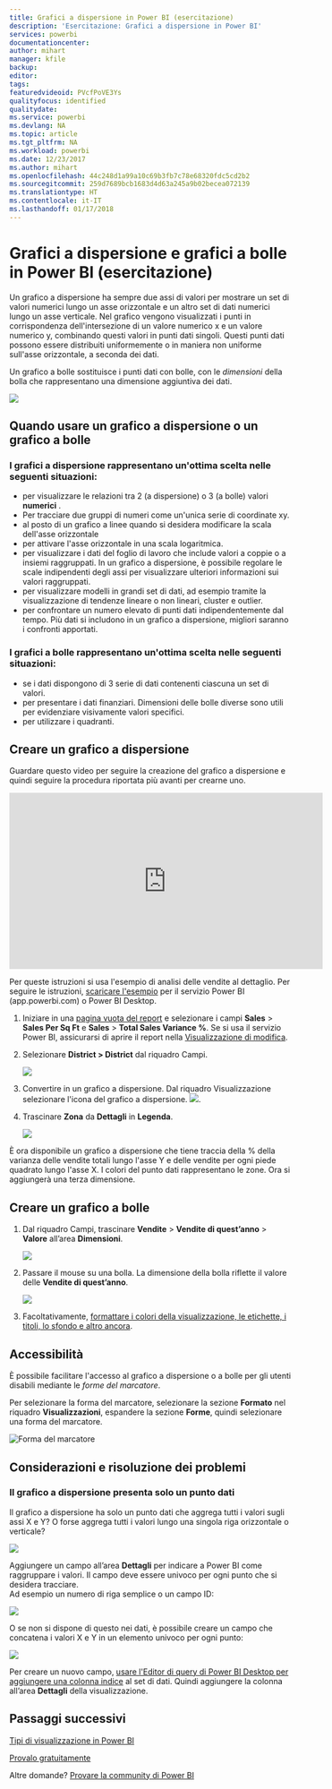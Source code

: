 ```yaml
---
title: Grafici a dispersione in Power BI (esercitazione)
description: 'Esercitazione: Grafici a dispersione in Power BI'
services: powerbi
documentationcenter: 
author: mihart
manager: kfile
backup: 
editor: 
tags: 
featuredvideoid: PVcfPoVE3Ys
qualityfocus: identified
qualitydate: 
ms.service: powerbi
ms.devlang: NA
ms.topic: article
ms.tgt_pltfrm: NA
ms.workload: powerbi
ms.date: 12/23/2017
ms.author: mihart
ms.openlocfilehash: 44c248d1a99a10c69b3fb7c78e68320fdc5cd2b2
ms.sourcegitcommit: 259d7689bcb1683d4d63a245a9b02becea072139
ms.translationtype: HT
ms.contentlocale: it-IT
ms.lasthandoff: 01/17/2018
---
```

# <a name="scatter-charts-and-bubble-charts-in-power-bi-tutorial"></a>Grafici a dispersione e grafici a bolle in Power BI (esercitazione)
Un grafico a dispersione ha sempre due assi di valori per mostrare un set di valori numerici lungo un asse orizzontale e un altro set di dati numerici lungo un asse verticale. Nel grafico vengono visualizzati i punti in corrispondenza dell'intersezione di un valore numerico x e un valore numerico y, combinando questi valori in punti dati singoli. Questi punti dati possono essere distribuiti uniformemente o in maniera non uniforme sull'asse orizzontale, a seconda dei dati.

Un grafico a bolle sostituisce i punti dati con bolle, con le *dimensioni* della bolla che rappresentano una dimensione aggiuntiva dei dati.

![](media/power-bi-visualization-scatter/power-bi-bubble-chart.png)

## <a name="when-to-use-a-scatter-chart-or-bubble-chart"></a>Quando usare un grafico a dispersione o un grafico a bolle
### <a name="scatter-charts-are-a-great-choice"></a>I grafici a dispersione rappresentano un'ottima scelta nelle seguenti situazioni:
* per visualizzare le relazioni tra 2 (a dispersione) o 3 (a bolle) valori **numerici** .
* Per tracciare due gruppi di numeri come un'unica serie di coordinate xy.
* al posto di un grafico a linee quando si desidera modificare la scala dell'asse orizzontale    
* per attivare l'asse orizzontale in una scala logaritmica.
* per visualizzare i dati del foglio di lavoro che include valori a coppie o a insiemi raggruppati. In un grafico a dispersione, è possibile regolare le scale indipendenti degli assi per visualizzare ulteriori informazioni sui valori raggruppati.
* per visualizzare modelli in grandi set di dati, ad esempio tramite la visualizzazione di tendenze lineare o non lineari, cluster e outlier.
* per confrontare un numero elevato di punti dati indipendentemente dal tempo. Più dati si includono in un grafico a dispersione, migliori saranno i confronti apportati.

### <a name="bubble-charts-are-a-great-choice"></a>I grafici a bolle rappresentano un'ottima scelta nelle seguenti situazioni:
* se i dati dispongono di 3 serie di dati contenenti ciascuna un set di valori.
* per presentare i dati finanziari.  Dimensioni delle bolle diverse sono utili per evidenziare visivamente valori specifici.
* per utilizzare i quadranti.

## <a name="create-a-scatter-chart"></a>Creare un grafico a dispersione
Guardare questo video per seguire la creazione del grafico a dispersione e quindi seguire la procedura riportata più avanti per crearne uno.

<iframe width="560" height="315" src="https://www.youtube.com/embed/PVcfPoVE3Ys?list=PL1N57mwBHtN0JFoKSR0n-tBkUJHeMP2cP" frameborder="0" allowfullscreen></iframe>


Per queste istruzioni si usa l'esempio di analisi delle vendite al dettaglio. Per seguire le istruzioni, [scaricare l'esempio](sample-datasets.md) per il servizio Power BI (app.powerbi.com) o Power BI Desktop.   

1. Iniziare in una [pagina vuota del report](power-bi-report-add-page.md) e selezionare i campi **Sales** \> **Sales Per Sq Ft** e **Sales** > **Total Sales Variance %**. Se si usa il servizio Power BI, assicurarsi di aprire il report nella [Visualizzazione di modifica](service-interact-with-a-report-in-editing-view.md).
 
2. Selezionare **District > District** dal riquadro Campi.
   
    ![](media/power-bi-visualization-scatter/power-bi-bar-chart.png)
4. Convertire in un grafico a dispersione. Dal riquadro Visualizzazione selezionare l'icona del grafico a dispersione.
   ![](media/power-bi-visualization-scatter/pbi_scatter_chart_icon.png).
5. Trascinare **Zona** da **Dettagli** in **Legenda**.
   
    ![](media/power-bi-visualization-scatter/power-bi-scatter.png)

È ora disponibile un grafico a dispersione che tiene traccia della % della varianza delle vendite totali lungo l'asse Y e delle vendite per ogni piede quadrato lungo l'asse X.  I colori del punto dati rappresentano le zone.  Ora si aggiungerà una terza dimensione.

## <a name="create-a-bubble-chart"></a>Creare un grafico a bolle
1. Dal riquadro Campi, trascinare **Vendite** > **Vendite di quest’anno** > **Valore** all’area **Dimensioni**. 
   
   ![](media/power-bi-visualization-scatter/power-bi-bubble.png)
2. Passare il mouse su una bolla.  La dimensione della bolla riflette il valore delle **Vendite di quest’anno**.
   
    ![](media/power-bi-visualization-scatter/pbi_scatter_chart_hover.png)
3. Facoltativamente, [formattare i colori della visualizzazione, le etichette, i titoli, lo sfondo e altro ancora](service-getting-started-with-color-formatting-and-axis-properties.md).

## <a name="accessibility"></a>Accessibilità

È possibile facilitare l'accesso al grafico a dispersione o a bolle per gli utenti disabili mediante le *forme del marcatore*. 

Per selezionare la forma del marcatore, selezionare la sezione **Formato** nel riquadro **Visualizzazioni**, espandere la sezione **Forme**, quindi selezionare una forma del marcatore.

![Forma del marcatore](media/power-bi-visualization-scatter/pbi_scatter_marker.png)

## <a name="considerations-and-troubleshooting"></a>Considerazioni e risoluzione dei problemi
### <a name="your-scatter-chart-has-only-one-data-point"></a>**Il grafico a dispersione presenta solo un punto dati**
Il grafico a dispersione ha solo un punto dati che aggrega tutti i valori sugli assi X e Y?  O forse aggrega tutti i valori lungo una singola riga orizzontale o verticale?

![](media/power-bi-visualization-scatter/pbi_scatter_tshoot1.png)

Aggiungere un campo all’area **Dettagli** per indicare a Power BI come raggruppare i valori. Il campo deve essere univoco per ogni punto che si desidera tracciare.  
Ad esempio un numero di riga semplice o un campo ID:

![](media/power-bi-visualization-scatter/pbi_scatter_tshoot.png)

O se non si dispone di questo nei dati, è possibile creare un campo che concatena i valori X e Y in un elemento univoco per ogni punto:

![](media/power-bi-visualization-scatter/pbi_scatter_tshoot2.png)

Per creare un nuovo campo, [usare l'Editor di query di Power BI Desktop per aggiungere una colonna indice](desktop-add-custom-column.md) al set di dati.  Quindi aggiungere la colonna all’area **Dettagli** della visualizzazione.

## <a name="next-steps"></a>Passaggi successivi
 [Tipi di visualizzazione in Power BI](power-bi-visualization-types-for-reports-and-q-and-a.md)

[Provalo gratuitamente](https://powerbi.com/)  

Altre domande? [Provare la community di Power BI](http://community.powerbi.com/)


